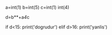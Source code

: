a=int(1)
b=int(5)
c=int(1)
int(4)

d=b**+a*4*c

if d<15:
    print('dogrudur')
elif d>16:
  print('yanlis')
